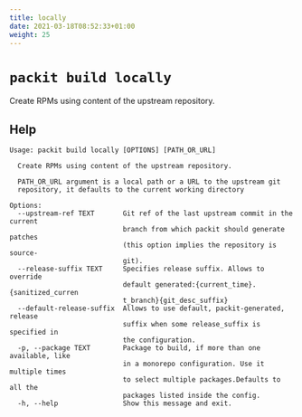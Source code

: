 ```yaml
---
title: locally
date: 2021-03-18T08:52:33+01:00
weight: 25
---
```


# `packit build locally`

Create RPMs using content of the upstream repository.

## Help

    Usage: packit build locally [OPTIONS] [PATH_OR_URL]
    
      Create RPMs using content of the upstream repository.
    
      PATH_OR_URL argument is a local path or a URL to the upstream git
      repository, it defaults to the current working directory
    
    Options:
      --upstream-ref TEXT       Git ref of the last upstream commit in the current
                                branch from which packit should generate patches
                                (this option implies the repository is source-
                                git).
      --release-suffix TEXT     Specifies release suffix. Allows to override
                                default generated:{current_time}.{sanitized_curren
                                t_branch}{git_desc_suffix}
      --default-release-suffix  Allows to use default, packit-generated, release
                                suffix when some release_suffix is specified in
                                the configuration.
      -p, --package TEXT        Package to build, if more than one available, like
                                in a monorepo configuration. Use it multiple times
                                to select multiple packages.Defaults to all the
                                packages listed inside the config.
      -h, --help                Show this message and exit.
